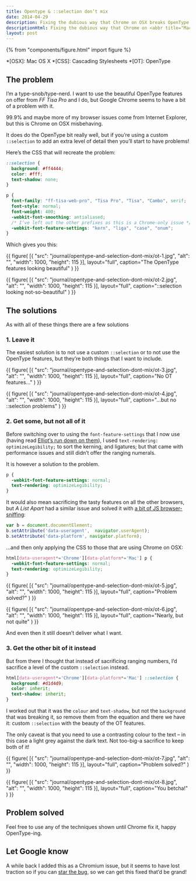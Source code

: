 ```yaml
---
title: Opentype & ::selection don’t mix
date: 2014-04-29
description: Fixing the dubious way that Chrome on OSX breaks OpenType features when used with a custom ::selection.
descriptionHtml: Fixing the dubious way that Chrome on <abbr title="Mac OS X" class="sc">OSX</abbr> breaks OpenType features when used with a custom <code>::selection</code>.
layout: post
---
```


{% from "components/figure.html" import figure %}

*[OSX]: Mac OS X
*[CSS]: Cascading Stylesheets
*[OT]: OpenType

## The problem

I’m a type-snob/type-nerd. I want to use the beautiful OpenType features on offer from *FF Tisa Pro* and I do, but Google Chrome seems to have a bit of a problem with it.

99.9% and maybe more of my browser issues come from Internet Explorer, but this is Chrome on <span class="sc">OSX</span> misbehaving.

It does do the OpenType bit really well, but if you’re using a custom `::selection` to add an extra level of detail then you’ll start to have problems!

Here’s the <span class="sc">CSS</span> that will recreate the problem:

```css
::selection {
  background: #ff4444;
  color: #fff;
  text-shadow: none;
}

p {
  font-family: "ff-tisa-web-pro", "Tisa Pro", "Tisa", "Cambo", serif;
  font-style: normal;
  font-weight: 400;
  -webkit-font-smoothing: antialiased;
  /* I’ve left out the other prefixes as this is a Chrome-only issue */
  -webkit-font-feature-settings: "kern", "liga", "case", "onum";
}
```

Which gives you this:

{{ figure(
  [{
    "src": "journal/opentype-and-selection-dont-mix/ot-1.jpg",
    "alt": "",
    "width": 1000,
    "height": 115
  }],
  layout="full",
  caption="The OpenType features looking beautiful"
) }}

{{ figure(
  [{
    "src": "journal/opentype-and-selection-dont-mix/ot-2.jpg",
    "alt": "",
    "width": 1000,
    "height": 115
  }],
  layout="full",
  caption="::selection looking not-so-beautiful"
) }}

## The solutions

As with all of these things there are a few solutions

### 1. Leave it

The easiest solution is to not use a custom `::selection` or to not use the OpenType features, but they’re both things that I want to include.

{{ figure(
  [{
    "src": "journal/opentype-and-selection-dont-mix/ot-3.jpg",
    "alt": "",
    "width": 1000,
    "height": 115
  }],
  layout="full",
  caption="No OT features…"
) }}

{{ figure(
  [{
    "src": "journal/opentype-and-selection-dont-mix/ot-4.jpg",
    "alt": "",
    "width": 1000,
    "height": 115
  }],
  layout="full",
  caption="…but no ::selection problems"
) }}

### 2. Get some, but not all of it

Before switching over to using the `font-feature-settings` that I now use (having read [Elliot’s run down on them](http://elliotjaystocks.com/blog/a-recap-on-opentype-features/ "Elliot Jay Stocks’ recap on OT features")), I used `text-rendering: optimizeLegibility;` to sort the kerning, and ligatures; but that came with performance issues and still didn’t offer the ranging numerals.

It is however a solution to the problem.

```css
p {
  -webkit-font-feature-settings: normal;
  text-rendering: optimizeLegibility;
}
```

It would also mean sacrificing the tasty features on all the other browsers, but *A List Apart* had a similar issue and solved it with [a bit of JS browser-sniffing](https://github.com/alistapart/AListApart/issues/53 "Find out how A List Apart fixed it"):

```js
var b = document.documentElement;
b.setAttribute('data-useragent',  navigator.userAgent);
b.setAttribute('data-platform', navigator.platform);
```

…and then only applying the <span class="sc">CSS</span> to those that are using Chrome on <span class="sc">OSX</span>:

```css
html[data-useragent*='Chrome'][data-platform*='Mac'] p {
  -webkit-font-feature-settings: normal;
  text-rendering: optimizeLegibility;
}
```

{{ figure(
  [{
    "src": "journal/opentype-and-selection-dont-mix/ot-5.jpg",
    "alt": "",
    "width": 1000,
    "height": 115
  }],
  layout="full",
  caption="Problem solved?"
) }}

{{ figure(
  [{
    "src": "journal/opentype-and-selection-dont-mix/ot-6.jpg",
    "alt": "",
    "width": 1000,
    "height": 115
  }],
  layout="full",
  caption="Nearly, but not quite"
) }}

And even then it still doesn’t deliver what I want.

### 3. Get the other bit of it instead

But from there I thought that instead of sacrificing ranging numbers, I’d sacrifice a level of the custom `::selection` instead.

```css
html[data-useragent*='Chrome'][data-platform*='Mac'] ::selection {
  background: #d1d4d9;
  color: inherit;
  text-shadow: inherit;
}
```

I worked out that it was the `colour` and `text-shadow`, but not the `background` that was breaking it, so remove them from the equation and there we have it: custom `::selection` with the beauty of the OT features.

The only caveat is that you need to use a contrasting colour to the text – in this case a light grey against the dark text. Not too-big-a sacrifice to keep both of it!

{{ figure(
  [{
    "src": "journal/opentype-and-selection-dont-mix/ot-7.jpg",
    "alt": "",
    "width": 1000,
    "height": 115
  }],
  layout="full",
  caption="Problem solved?"
) }}

{{ figure(
  [{
    "src": "journal/opentype-and-selection-dont-mix/ot-8.jpg",
    "alt": "",
    "width": 1000,
    "height": 115
  }],
  layout="full",
  caption="You betcha!"
) }}

## Problem solved

Feel free to use any of the techniques shown until Chrome fix it, happy OpenType-ing.

## Let Google know

A while back I added this as a Chromium issue, but it seems to have lost traction so if you can [star the bug](https://code.google.com/p/chromium/issues/detail?id=362956 "See the Chromium Issue raised on this subject"), so we can get this fixed that’d be grand!
